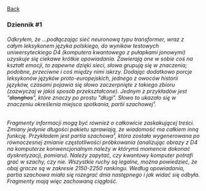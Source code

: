 [Back](\index.md)

### Dziennik #1

###### Odkryłem, że ...podłączając sieć neuronową typu transformer, wraz z całym leksykonem języka polskiego, do wyników testowych uniwersyteckiego D4 (komputera kwantowego z pułapkami jonowymi) uzyskuje się ciekawe krótkie opowiadania. Zawierają one w sobie coś na kształt emocji, to zapewne dzięki sieci, słowa grupują się w znaczenia; podobne, przeciwne i coś między nimi iskrzy. Dodając dodatkowo porcje leksykonów języków proto-europejskich, jednego z owoców historii języków, czasami pojawia się słowo zaczerpnięte z takiego zbioru (zazwyczaj w jakiś sposób przekształcone). Jednym z przykładów jest "~~dlonghos~~", które znaczy po prostu "długi". Słowo to ukazało się w znaczeniu określenia miejsca spotkania, partii szachowej¹.
###### Fragmenty informacji mogą być również o całkowicie zaskakującej treści. Zmiany jedynie długości pakietu sprawiają, że wiadomość ma całkiem inną funkcję. Przykładem jest partia szachowa¹, która została wygenerowana po równoczesnej zmianie częstotliwości próbkowania (analizując obrazy z D4 na komputerze konwencjonalnym należy w którymś momencie dokonać dyskretyzacji, pomiaru). Należy zapytać, czy kwantowy komputer potrafi grać w szachy, czy nie. Wszystkie ruchy są legalne, można powiedzieć, że obaj gracze są w zakresie 2150-2250 rankingu. Według opowiadania, partia szachowa miała się rozegrać dnia następnego i jak widać się odbyła. Fragmenty mają więc zachowaną ciągłość.
